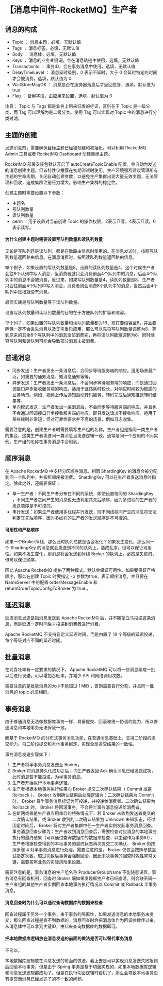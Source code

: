 # 【消息中间件-RocketMQ】生产者
## 消息的构成
* Topic ： 消息主题，必填，无默认值
* Tags ： 消息标签，必填，无默认值
* Body ： 消息体，必填，无默认值
* Keys ： 消息的业务关键词，会在消息轨迹中使用，选填，无默认值
* TransactionId ： 事务ID，会在事务消息中使用，选填，无默认值
* DelayTimeLevel ： 消息延时级别，0 表示不延时，大于 0 会延时特定的时间才会被消费，选填，默认值为 0
* WaitStoreMsgOK ： 消息是否在服务器落盘后才返回应答，选填，默认值为 true
* Flag ： 备用字段，由应用来设置，选填，默认值为 0

注意： Topic 与 Tags 都是业务上用来归类的标识，区别在于 Topic 是一级分类，而 Tag 可以理解为是二级分类。使用 Tag 可以实现对 Topic 中的消息进行分类过滤。

## 主题的创建
发送消息前，需要确保目标主题已经被创建和初始化。可以利用 RocketMQ Admin 工具或者 RocketMQ Dashboard 创建目标主题。

RocketMQ 部署安装包默认开启了 autoCreateTopicEnable 配置，会自动为发送的消息创建主题，但该特性仅推荐在初期测试时使用。生产环境强烈建议管理所有主题的生命周期，关闭自动创建参数，以避免生产集群出现大量无效主题，无法管理和回收，造成集群注册压力增大，影响生产集群的稳定性。

创建主题时需要设置以下参数：
* 主题名
* 写队列数量
* 读队列数量
* perm ：用于设置对当前创建 Topic 的操作权限，2表示只写，4表示只读，6表示读写。

#### 为什么创建主题时需要设置写队列数量和读队列数量
无论是写队列还是读队列，都是在做路由信息时使用的。在消息发送时，按照写队列数量返回路由信息。在消息消费时，按照读队列数量返回路由信息。

举个例子，如果设置的写队列数量是8，设置的读队列数量是4，这个时候生产者会往8个队列中写入消息，但消费者就只会消费前面4个队列中的消息，后面4个队列中的消息不会被消费。反过来，如果写队列数量是4，读队列数量是8，生产者只会往前面4个队列中写入消息，消费者则会消费8个队列中的消息，当然后面4个队列中压根就没有消息。

最佳实践是写队列数量等于读队列数量。

设置写队列数量和读队列数量的目的在于方便队列的扩容和缩容。

举个列子，如果设置的写队列数量和读队列数量都为16，现在要缩容至8，并且要确保一定不会丢失消息以及无需重启应用，那么可以先将写队列数量调整为8，等到原来的其余8个写队列中的消息全部消费完，再将读队列数量调整为8。同时缩容写队列和读队列可能会导致部分消息未被消费。

## 普通消息
* 同步发送：生产者发出一条消息后，会同步等待服务端的响应。适用场景最广泛，如重要的通知消息、短消息通知等等。
* 异步发送：生产者发出一条消息后，不会同步等待服务端的响应，而是通过回调接口异步接收服务端的响应。适用于链路耗时较长，对响应时间较为敏感的业务场景。例如，视频上传后通知启动转码服务，转码完成后通知推送转码结果等。
* 单向模式发送：生产者发出一条消息后，不会同步等待服务端的响应，并且也不会通过回调接口异步接收服务端的响应，即只发送请求不接收响应。适用于某些耗时非常短，但对可靠性要求并不高的场景，例如日志收集。

需要注意的是，创建生产者时需要填写生产组的名称，生产者组是指同一类生产者的集合，这类生产者发送同一类消息且发送逻辑一致，通常是同一个应用的不同实例。生产组的名称在事务消息中会用到。

## 顺序消息
在 Apache RocketMQ 中支持分区顺序消息。相同 ShardingKey 的消息会被分配到同一个队列中，并按照顺序被消费。 ShardingKey 可以在生产者发送消息时指定。除此之外，还需要保证：
* 单一生产者：不同生产者分布在不同的系统，即使设置相同的 ShardingKey ，不同生产者之间产生的消息也无法判定其先后顺序，因为多进程的生产者的发送顺序是不可控的。
* 串行发送：如果生产者使用多线程并行发送，则不同线程间产生的消息将无法判定其先后顺序，因为多线程的生产者的发送顺序是不可控的。

#### 可用性和严格顺序
如果一个Broker掉线，那么此时队列总数是否会发化？如果发生变化，那么同一个 ShardingKey 的消息就会发送到不同的队列上，造成乱序，但可以保证可用性。如果不发生变化，那消息将会发送到掉线 Broker 的队列上，必然是失败的，但可以保证顺序。

因此 Apache RocketMQ 提供了两种模式。默认会保证可用性。如果要保证严格顺序，那么在创建 Topic 时要指定 -o 参数为true，表示顺序消息，并且要在 NameServer 中的配置 orderMessageEnable 和 returnOrderTopicConfigToBroker 为 true 。

## 延迟消息
延迟消息发送是指消息发送到 Apache RocketMQ 后，并不期望立马投递这条消息，而是延迟一定时间后才投递到消费者进行消费。

Apache RocketMQ 不支持自定义延迟时间，而是内置了 18 个等级的延迟投递，每个等级对应不同的延迟时间。

## 批量消息
在对吞吐率有一定要求的情况下， Apache RocketMQ 可以将一些消息聚成一批以后进行发送，可以增加吞吐率，并减少 API 和网络调用次数。

需要注意的是批量消息的大小不能超过 1 MiB ，否则需要自行分割，并且同一批消息的 topic 必须相同。

## 事务消息
由于普通消息无法像数据库事务一样，具备提交、回滚和统一协调的能力，所以普通消息和本地事务无法保证一致。

而基于 RocketMQ 的分布式事务消息功能，在普通消息基础上，支持二阶段的提交能力。将二阶段提交和本地事务绑定，实现全局提交结果的一致性。

事务消息发送步骤如下：
1. 生产者将半事务消息发送至 Broker。
2. Broker 将消息持久化成功之后，向生产者返回 Ack 确认消息已经发送成功，此时消息暂不能投递，为半事务消息。
3. 生产者开始执行本地事务逻辑。
4. 生产者根据本地事务执行结果向 Broker 提交二次确认结果（ Commit 或是 Rollback ）。 Broker 收到确认结果后处理逻辑为：二次确认结果为 Commit 时， Broker 将半事务消息标记为可投递，并投递给消费者。二次确认结果为 Rollback 时， Broker 将回滚事务，不会将半事务消息投递给消费者。
5. 在断网或者是生产者应用重启的特殊情况下，若 Broker 未收到发送者提交的二次确认结果，或 Broker 收到的二次确认结果为 Unknown 未知状态，经过固定时间后， Broker 将对生产者集群中任一生产者实例发起事务消息回查。事务消息回查步骤为：生产者收到消息回查后，需要检查对应消息的本地事务执行的最终结果（可以通过查询数据库的数据来检查，以主键作为事务ID），生产者根据检查得到的本地事务的最终状态再次提交二次确认， Broker 仍按照步骤 4 对半事务消息进行处理。需要注意的是， Broker 仅仅会按照参数尝试指定次数，超过次数后事务会强制回滚，因此未决事务的回查时效性非常关键，需要按照业务的实际风险来设置。

需要注意的是，事务消息的生产组名称 ProducerGroupName 不能随意设置。事务消息有回查机制，回查时 Broker 端如果发现原生产者已经崩溃，则会联系同一生产者组的其他生产者实例回查本地事务执行情况以 Commit 或 Rollback 半事务消息。

#### 消息回查时为什么可以通过查询数据库的数据来检查
回查过程属于另外一个事务，由于事务的隔离性，如果发送消息的本地事务未提交，那么回查过程是查不到数据的。消息回查时会把消息体作为回调参数传过来，从消息体中可以拿到主键ID，由此来查询数据库的数据即可。

#### 把本地数据库逻辑放在消息发送的前面的做法是否可以替代事务消息
不可以。

本地数据库逻辑放在消息发送的前面的做法，看上去是可以实现消息发送失败报错后回滚本地事务，但是由于 Spring 事务是基于切面实现的，如果本地数据库逻辑和消息发送逻辑都成功了，但是在执行切面逻辑时宕机了，那么会导致本地事务没有提交而消息已经发送了的不一致的问题。
